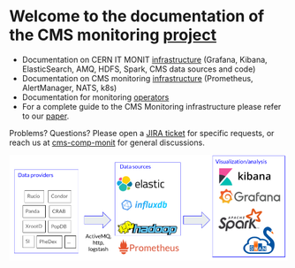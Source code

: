 # Welcome to the documentation of the CMS monitoring [project](https://cms-monitoring.cern.ch/)

* Documentation on CERN IT MONIT [infrastructure](MONIT/README.md) (Grafana, Kibana, ElasticSearch, AMQ, HDFS, Spark, CMS data sources and code)
* Documentation on CMS monitoring [infrastructure](infrastructure/README.md) (Prometheus, AlertManager, NATS, k8s)
* Documentation for monitoring [operators](Operators/README.md)
* For a complete guide to the CMS Monitoring infrastructure please refer to our [paper](https://doi.org/10.1007/s41781-020-00051-x).

Problems? Questions? Please open a [JIRA ticket](https://its.cern.ch/jira/browse/CMSMONIT) for specific requests, or reach us at [cms-comp-monit](mailto:cms-comp-monit@cern.ch) for general discussions.

![monitoring architecture](MONIT4CHEP.png)
